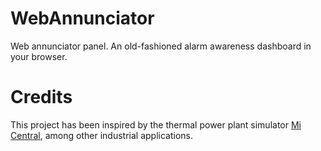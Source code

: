 # WebAnnunciator
Web annunciator panel. An old-fashioned alarm awareness dashboard in your browser.

# Credits

This project has been inspired by the thermal power plant simulator [Mi Central](https://sites.google.com/view/micentral/), among other industrial applications.